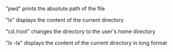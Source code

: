 "pwd" prints the absolute path of the file

"ls" displays the content of the current directory

"cd /root" changes the directory to the user's home directory

"ls -la" displays the content of the current directory in long format
